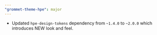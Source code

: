 ```yaml
---
"grommet-theme-hpe": major
---
```


- Updated `hpe-design-tokens` dependency from `~1.4.0` to `~2.0.0` which introduces NEW look and feel.
